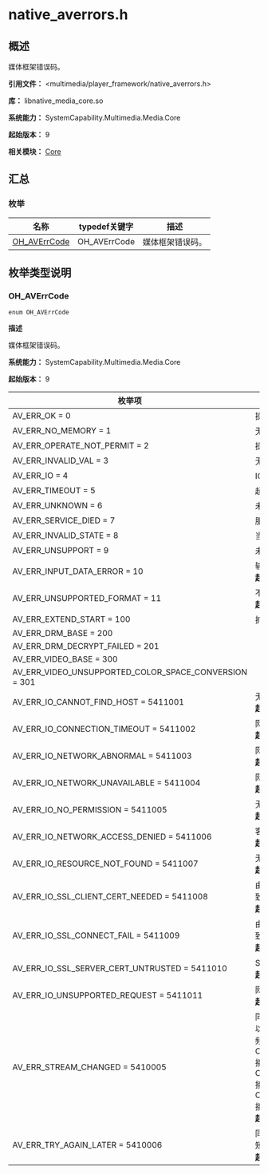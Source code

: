 # native_averrors.h

## 概述

媒体框架错误码。

**引用文件：** <multimedia/player_framework/native_averrors.h>

**库：** libnative_media_core.so

**系统能力：** SystemCapability.Multimedia.Media.Core

**起始版本：** 9

**相关模块：** [Core](capi-core.md)

## 汇总

### 枚举

| 名称 | typedef关键字 | 描述 |
| -- | -- | -- |
| [OH_AVErrCode](#oh_averrcode) | OH_AVErrCode | 媒体框架错误码。 |

## 枚举类型说明

### OH_AVErrCode

```
enum OH_AVErrCode
```

**描述**

媒体框架错误码。

**系统能力：** SystemCapability.Multimedia.Media.Core

**起始版本：** 9

| 枚举项 | 描述 |
| -- | -- |
| AV_ERR_OK = 0 | 操作成功。 |
| AV_ERR_NO_MEMORY = 1 | 无内存。 |
| AV_ERR_OPERATE_NOT_PERMIT = 2 | 操作不允许。 |
| AV_ERR_INVALID_VAL = 3 | 无效值。 |
| AV_ERR_IO = 4 | IO错误。 |
| AV_ERR_TIMEOUT = 5 | 超时错误。 |
| AV_ERR_UNKNOWN = 6 | 未知错误。 |
| AV_ERR_SERVICE_DIED = 7 | 服务死亡。 |
| AV_ERR_INVALID_STATE = 8 | 当前状态不支持此操作。 |
| AV_ERR_UNSUPPORT = 9 | 未支持的接口。 |
| AV_ERR_INPUT_DATA_ERROR = 10 |  输入数据错误。<br>**起始版本：** 12 |
| AV_ERR_UNSUPPORTED_FORMAT = 11 |  不支持的格式。<br>**起始版本：** 18 |
| AV_ERR_EXTEND_START = 100 | 扩展错误码初始值。 |
| AV_ERR_DRM_BASE = 200 |  |
| AV_ERR_DRM_DECRYPT_FAILED = 201 |  |
| AV_ERR_VIDEO_BASE = 300 |  |
| AV_ERR_VIDEO_UNSUPPORTED_COLOR_SPACE_CONVERSION = 301 |  |
| AV_ERR_IO_CANNOT_FIND_HOST = 5411001 |  无法找到主机，可能服务器地址错误。<br>**起始版本：** 14 |
| AV_ERR_IO_CONNECTION_TIMEOUT = 5411002 |  网络连接超时。<br>**起始版本：** 14 |
| AV_ERR_IO_NETWORK_ABNORMAL = 5411003 |  网络异常导致连接失败。<br>**起始版本：** 14 |
| AV_ERR_IO_NETWORK_UNAVAILABLE = 5411004 |  网络不可用导致连接失败。<br>**起始版本：** 14 |
| AV_ERR_IO_NO_PERMISSION = 5411005 |  无网络访问权限。<br>**起始版本：** 14 |
| AV_ERR_IO_NETWORK_ACCESS_DENIED = 5411006 |  客户端请求参数错误或超出处理能力。<br>**起始版本：** 14 |
| AV_ERR_IO_RESOURCE_NOT_FOUND = 5411007 |  无法找到可用网络资源。<br>**起始版本：** 14 |
| AV_ERR_IO_SSL_CLIENT_CERT_NEEDED = 5411008 |  由于未携带客户端证书、证书无效或过期导致服务器验证失败。<br>**起始版本：** 14 |
| AV_ERR_IO_SSL_CONNECT_FAIL = 5411009 |  由于未携带服务器证书、证书无效或过期导致客户端验证失败。<br>**起始版本：** 14 |
| AV_ERR_IO_SSL_SERVER_CERT_UNTRUSTED = 5411010 |  SSL服务器证书不受信任。<br>**起始版本：** 14 |
| AV_ERR_IO_UNSUPPORTED_REQUEST = 5411011 |  网络协议不支持该请求。<br>**起始版本：** 14 |
| AV_ERR_STREAM_CHANGED = 5410005 |  同步模式下流格式发生变更。可以通过调用以下接口来获取更新后流的配置信息：- 视频编码: 调用{@link OH_VideoEncoder_GetOutputDescription}接口。- 视频解码: 调用{@link OH_VideoDecoder_GetOutputDescription}接口。- 音频解码: 调用{@link OH_AudioCodec_GetOutputDescription}接口。<br>**起始版本：** 20 |
| AV_ERR_TRY_AGAIN_LATER = 5410006 |  同步模式下临时缓冲区查询失败，建议等待短暂间隔后重试操作。<br>**起始版本：** 20 |


